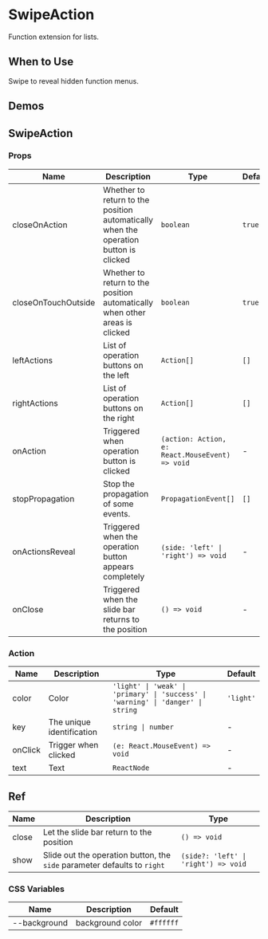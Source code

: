 # SwipeAction

Function extension for lists.

## When to Use

Swipe to reveal hidden function menus.

## Demos

<code src="./demos/demo1.tsx"></code>

## SwipeAction

### Props

| Name                | Description                                                                          | Type                                            | Default | Version |
| ------------------- | ------------------------------------------------------------------------------------ | ----------------------------------------------- | ------- | ------- |
| closeOnAction       | Whether to return to the position automatically when the operation button is clicked | `boolean`                                       | `true`  |         |
| closeOnTouchOutside | Whether to return to the position automatically when other areas is clicked          | `boolean`                                       | `true`  |         |
| leftActions         | List of operation buttons on the left                                                | `Action[]`                                      | `[]`    |         |
| rightActions        | List of operation buttons on the right                                               | `Action[]`                                      | `[]`    |         |
| onAction            | Triggered when operation button is clicked                                           | `(action: Action, e: React.MouseEvent) => void` | -       |         |
| stopPropagation     | Stop the propagation of some events.                                                 | `PropagationEvent[]`                            | `[]`    |         |
| onActionsReveal     | Triggered when the operation button appears completely                               | `(side: 'left' \| 'right') => void`             | -       |         |
| onClose             | Triggered when the slide bar returns to the position                                 | `() => void`                                    | -       | 5.39.0  |

### Action

| Name    | Description               | Type                                                                             | Default   |
| ------- | ------------------------- | -------------------------------------------------------------------------------- | --------- |
| color   | Color                     | `'light' \| 'weak' \| 'primary' \| 'success' \| 'warning' \| 'danger' \| string` | `'light'` |
| key     | The unique identification | `string \| number`                                                               | -         |
| onClick | Trigger when clicked      | `(e: React.MouseEvent) => void`                                                  | -         |
| text    | Text                      | `ReactNode`                                                                      | -         |

## Ref

| Name  | Description                                                              | Type                                 |
| ----- | ------------------------------------------------------------------------ | ------------------------------------ |
| close | Let the slide bar return to the position                                 | `() => void`                         |
| show  | Slide out the operation button, the `side` parameter defaults to `right` | `(side?: 'left' \| 'right') => void` |

### CSS Variables

| Name         | Description      | Default   |
| ------------ | ---------------- | --------- |
| --background | background color | `#ffffff` |
